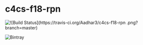 # c4cs-f18-rpn
![![Build Status](https://travis-ci.org/Aadhar3/c4cs-f18-rpn
.png?branch=master)](https://travis-ci.org/Aadhar3/c4cs-f18-rpn
)

![Bintray](https://img.shields.io/codecov/c/github/codecov/example-python.svg)
